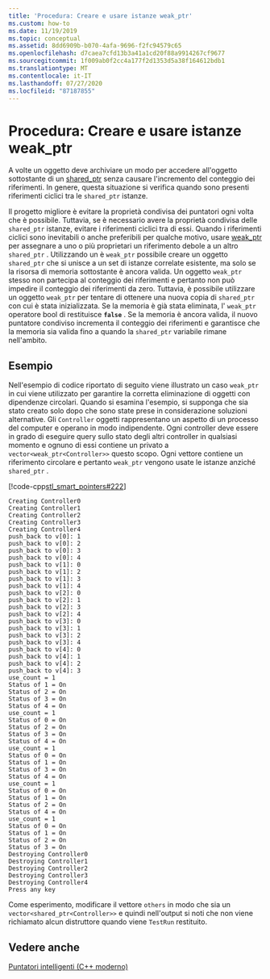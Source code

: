 ```yaml
---
title: 'Procedura: Creare e usare istanze weak_ptr'
ms.custom: how-to
ms.date: 11/19/2019
ms.topic: conceptual
ms.assetid: 8dd6909b-b070-4afa-9696-f2fc94579c65
ms.openlocfilehash: d7caea7cfd13b3a41a1cd20f88a9914267cf9677
ms.sourcegitcommit: 1f009ab0f2cc4a177f2d1353d5a38f164612bdb1
ms.translationtype: MT
ms.contentlocale: it-IT
ms.lasthandoff: 07/27/2020
ms.locfileid: "87187855"
---
```

# <a name="how-to-create-and-use-weak_ptr-instances"></a>Procedura: Creare e usare istanze weak_ptr

A volte un oggetto deve archiviare un modo per accedere all'oggetto sottostante di un [shared_ptr](../standard-library/shared-ptr-class.md) senza causare l'incremento del conteggio dei riferimenti. In genere, questa situazione si verifica quando sono presenti riferimenti ciclici tra le `shared_ptr` istanze.

Il progetto migliore è evitare la proprietà condivisa dei puntatori ogni volta che è possibile. Tuttavia, se è necessario avere la proprietà condivisa delle `shared_ptr` istanze, evitare i riferimenti ciclici tra di essi. Quando i riferimenti ciclici sono inevitabili o anche preferibili per qualche motivo, usare [weak_ptr](../standard-library/weak-ptr-class.md) per assegnare a uno o più proprietari un riferimento debole a un altro `shared_ptr` . Utilizzando un è `weak_ptr` possibile creare un oggetto `shared_ptr` che si unisce a un set di istanze correlate esistente, ma solo se la risorsa di memoria sottostante è ancora valida. Un oggetto `weak_ptr` stesso non partecipa al conteggio dei riferimenti e pertanto non può impedire il conteggio dei riferimenti da zero. Tuttavia, è possibile utilizzare un oggetto `weak_ptr` per tentare di ottenere una nuova copia di `shared_ptr` con cui è stata inizializzata. Se la memoria è già stata eliminata, l' `weak_ptr` operatore bool di restituisce **`false`** . Se la memoria è ancora valida, il nuovo puntatore condiviso incrementa il conteggio dei riferimenti e garantisce che la memoria sia valida fino a quando la `shared_ptr` variabile rimane nell'ambito.

## <a name="example"></a>Esempio

Nell'esempio di codice riportato di seguito viene illustrato un caso `weak_ptr` in cui viene utilizzato per garantire la corretta eliminazione di oggetti con dipendenze circolari. Quando si esamina l'esempio, si supponga che sia stato creato solo dopo che sono state prese in considerazione soluzioni alternative. Gli `Controller` oggetti rappresentano un aspetto di un processo del computer e operano in modo indipendente. Ogni controller deve essere in grado di eseguire query sullo stato degli altri controller in qualsiasi momento e ognuno di essi contiene un privato a `vector<weak_ptr<Controller>>` questo scopo. Ogni vettore contiene un riferimento circolare e pertanto `weak_ptr` vengono usate le istanze anziché `shared_ptr` .

[!code-cpp[stl_smart_pointers#222](../cpp/codesnippet/CPP/how-to-create-and-use-weak-ptr-instances_1.cpp)]

```Output
Creating Controller0
Creating Controller1
Creating Controller2
Creating Controller3
Creating Controller4
push_back to v[0]: 1
push_back to v[0]: 2
push_back to v[0]: 3
push_back to v[0]: 4
push_back to v[1]: 0
push_back to v[1]: 2
push_back to v[1]: 3
push_back to v[1]: 4
push_back to v[2]: 0
push_back to v[2]: 1
push_back to v[2]: 3
push_back to v[2]: 4
push_back to v[3]: 0
push_back to v[3]: 1
push_back to v[3]: 2
push_back to v[3]: 4
push_back to v[4]: 0
push_back to v[4]: 1
push_back to v[4]: 2
push_back to v[4]: 3
use_count = 1
Status of 1 = On
Status of 2 = On
Status of 3 = On
Status of 4 = On
use_count = 1
Status of 0 = On
Status of 2 = On
Status of 3 = On
Status of 4 = On
use_count = 1
Status of 0 = On
Status of 1 = On
Status of 3 = On
Status of 4 = On
use_count = 1
Status of 0 = On
Status of 1 = On
Status of 2 = On
Status of 4 = On
use_count = 1
Status of 0 = On
Status of 1 = On
Status of 2 = On
Status of 3 = On
Destroying Controller0
Destroying Controller1
Destroying Controller2
Destroying Controller3
Destroying Controller4
Press any key
```

Come esperimento, modificare il vettore `others` in modo che sia un `vector<shared_ptr<Controller>>` e quindi nell'output si noti che non viene richiamato alcun distruttore quando viene `TestRun` restituito.

## <a name="see-also"></a>Vedere anche

[Puntatori intelligenti (C++ moderno)](../cpp/smart-pointers-modern-cpp.md)
